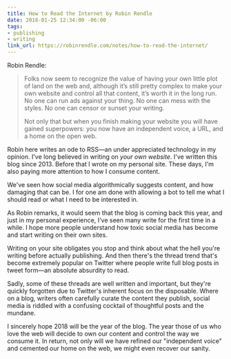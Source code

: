 ```yaml
---
title: How to Read the Internet by Robin Rendle
date: 2018-01-25 12:34:00 -06:00
tags:
- publishing
- writing
link_url: https://robinrendle.com/notes/how-to-read-the-internet/
---
```


Robin Rendle:

> Folks now seem to recognize the value of having your own little plot of land on the web and, although it’s still pretty complex to make your own website and control all that content, it’s worth it in the long run. No one can run ads against your thing. No one can mess with the styles. No one can censor or sunset your writing.
>
> Not only that but when you finish making your website you will have gained superpowers: you now have an independent voice, a URL, and a home on the open web.

Robin here writes an ode to RSS—an under appreciated technology in my opinion. I've long believed in writing on *your own website*. I've written this blog since 2013. Before that I wrote on my personal site. These days, I'm also paying more attention to how I consume content.

We've seen how social media algorithmically suggests content, and how damaging that can be. I for one am done with allowing a bot to tell me what I should read or what I need to be interested in.

As Robin remarks, it would seem that the blog is coming back this year, and just in my personal experience, I've seen many write for the first time in a while. I hope more people understand how toxic social media has become and start writing on their own sites.

Writing on your site obligates you stop and think about what the hell you're writing before actually publishing. And then there's the thread trend that's become extremely popular on Twitter where people write full blog posts in tweet form—an absolute absurdity to read. 

Sadly, some of these threads are well written and important, but they're quickly forgotten due to Twitter's inherent focus on the disposable. Where on a blog, writers often carefully curate the  content they publish, social media is riddled with a confusing cocktail of thoughtful posts and the mundane.

I sincerely hope 2018 will be the year of the blog. The year those of us who love the web will decide to own our content and control the way we consume it. In return, not only will we have refined our "independent voice" and cemented our home on the web, we might even recover our sanity.
